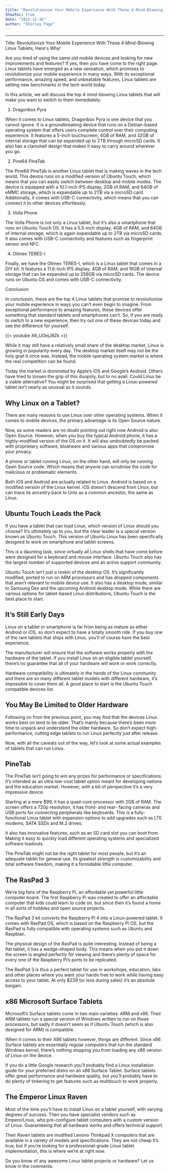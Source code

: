 ```yaml
---
title: "Revolutionize Your Mobile Experience With These 4 Mind-Blowing Linux Tablets, Here's Why!"
ShowToc: true 
date: "2022-12-16"
author: "Shirley Page"
---
```

*****
Title: Revolutionize Your Mobile Experience With These 4 Mind-Blowing Linux Tablets, Here's Why!

Are you tired of using the same old mobile devices and looking for new improvements and features? If yes, then you have come to the right page. Linux tablets have emerged as a new sensation, which promises to revolutionize your mobile experience in many ways. With its exceptional performance, amazing speed, and unbeatable features, Linux tablets are setting new benchmarks in the tech world today.

In this article, we will discuss the top 4 mind-blowing Linux tablets that will make you want to switch to them immediately.

1. Dragonbox Pyra

When it comes to Linux tablets, Dragonbox Pyra is one device that you cannot ignore. It is a groundbreaking device that runs on a Debian-based operating system that offers users complete control over their computing experience. It features a 5-inch touchscreen, 4GB of RAM, and 32GB of internal storage that can be expanded up to 2TB through microSD cards. It also has a clamshell design that makes it easy to carry around wherever you go.

2. Pine64 PineTab

The Pine64 PineTab is another Linux tablet that is making waves in the tech world. This device runs on a modified version of Ubuntu Touch, which means that you can easily switch between desktop and mobile modes. The device is equipped with a 10.1-inch IPS display, 2GB of RAM, and 64GB of eMMC storage, which is expandable up to 2TB via a microSD card. Additionally, it comes with USB-C connectivity, which means that you can connect it to other devices effortlessly.

3. Volla Phone

The Volla Phone is not only a Linux tablet, but it’s also a smartphone that runs on Ubuntu Touch OS. It has a 5.5-inch display, 4GB of RAM, and 64GB of internal storage, which is again expandable up to 2TB via microSD cards. It also comes with USB-C connectivity and features such as fingerprint sensor and NFC.

4. Olimex TERES-I

Finally, we have the Olimex TERES-I, which is a Linux tablet that comes in a DIY kit. It features a 11.6-inch IPS display, 4GB of RAM, and 16GB of internal storage that can be expanded up to 256GB via microSD cards. The device runs on Ubuntu OS and comes with USB-C connectivity.

Conclusion

In conclusion, these are the top 4 Linux tablets that promise to revolutionize your mobile experience in ways you can’t even begin to imagine. From exceptional performance to amazing features, these devices offer something that standard tablets and smartphones can’t. So, if you are ready to switch to a new experience, then try out one of these devices today and see the difference for yourself.

{{< youtube A6_UOejJ8Zk >}} 



While it may still have a relatively small share of the desktop market, Linux is growing in popularity every day. The desktop market itself may not be the holy grail it once was. Instead, the mobile operating system market is where the real competition can be found.
 
Today the market is dominated by Apple’s iOS and Google’s Android. Others have tried to loosen the grip of this duopoly, but to no avail. Could Linux be a viable alternative? You might be surprised that getting a Linux-powered tablet isn’t nearly as unusual as it sounds.
 
## Why Linux on a Tablet?
 
There are many reasons to use Linux over other operating systems. When it comes to mobile devices, the primary advantage is its Open Source nature.
 

 
Now, as some readers are no doubt pointing out right now Android is also Open Source. However, when you buy the typical Android phone, it has a highly-modified version of the OS on it. It will also undoubtedly be packed with proprietary software, bloatware and various apps that compromise your privacy.
 
A phone or tablet running Linux, on the other hand, will only be running Open Source code. Which means that anyone can scrutinise the code for malicious or problematic elements.
 
Both iOS and Android are actually related to Linux. Android is based on a modified version of the Linux kernel. iOS doesn’t descend from Linux, but can trace its ancestry back to Unix as a common ancestor, the same as Linux.
 
## Ubuntu Touch Leads the Pack
 
If you have a tablet that can load Linux, which version of Linux should you choose? It’s ultimately up to you, but the clear leader is a special version known as Ubuntu Touch. This version of Ubuntu Linux has been specifically designed to work on smartphone and tablet screens. 
 
This is a daunting task, since virtually all Linux shells that have come before were designed for a keyboard and mouse interface. Ubuntu Touch also has the largest number of supported devices and an active support community. 
 
Ubuntu Touch isn’t just a reskin of the desktop OS. It’s significantly modified, ported to run on ARM processors and has dropped components that aren’t relevant to mobile device use. It also has a desktop mode, similar to Samsung Dex and the upcoming Android desktop mode. While there are various options for tablet-based Linux distributions, Ubuntu Touch is the best place to start.
 
## It’s Still Early Days
 
Linux on a tablet or smartphone is far from being as mature as either Android or iOS, so don’t expect to have a totally smooth ride. If you buy one of the rare tablets that ships with Linux, you’ll of course have the best experience. 
 
The manufacturer will ensure that the software works properly with the hardware of the tablet. If you install Linux on an eligible tablet yourself, there’s no guarantee that all of your hardware will work or work correctly. 
 
Hardware compatibility is ultimately in the hands of the Linux community and there are so many different tablet models with different hardware, it’s impossible to cover them all. A good place to start is the Ubuntu Touch compatible devices list.
 
## You May Be Limited to Older Hardware
 
Following on from the previous point, you may find that the devices Linux works best on tend to be older. That’s mainly because there’s been more time to unpack and understand the older hardware. So don’t expect high-performance, cutting edge tablets to run Linux perfectly just after release.
 
Now, with all the caveats out of the way, let’s look at some actual examples of tablets that can run Linux.
 
## PineTab
 
The PineTab isn’t going to win any prizes for performance or specifications. It’s intended as an ultra low-cost tablet option meant for developing nations and the education market. However, with a bit of perspective it’s a very impressive device.
 
Starting at a mere $99, it has a quad-core processor with 2GB of RAM. The screen offers a 720p resolution, it has front- and rear- facing cameras and USB ports for connecting peripherals like keyboards. This is a fully-functional Linux tablet with expansion options to add upgrades such as LTE modems, SATA SSDs and M.2 drives. 
 
It also has innovative features, such as an SD card slot you can boot from. Making it easy to quickly load different operating systems and specialized software loadouts.
 
The PineTab might not be the right tablet for most people, but it’s an adequate tablet for general use. Its greatest strength is customizability and total software freedom, making it a formidable little computer.
 
## The RasPad 3
 
We’re big fans of the Raspberry Pi, an affordable yet powerful little computer board. The first Raspberry Pi was created to offer an affordable computer that kids could learn to code on, but since then it’s found a home in all sorts of hobbies and open source projects.
 
The RasPad 3 kit converts the Raspberry Pi 4 into a Linux-powered tablet. It comes with RasPad OS, which is based on the Raspberry Pi OS, but the RasPad is fully compatible with operating systems such as Ubuntu and Raspbian.
 
The physical design of the RasPad is quite interesting. Instead of being a flat tablet, it has a wedge-shaped body. This means when you put it down the screen is angled perfectly for viewing and there’s plenty of space for every one of the Raspberry Pi’s ports to be replicated.
 
The RasPad 3 is thus a perfect tablet for use in workshops, education, labs and other places where you want your hands free to work while having easy access to your tablet. At only $239 (or less during sales) it’s an absolute bargain.
 
## x86 Microsoft Surface Tablets
 
Microsoft’s Surface tablets come in two main varieties: ARM and x86. Their ARM tablets run a special version of Windows written to run on those processors, but sadly it doesn’t seem as if Ubuntu Touch (which is also designed for ARM) is compatible.
 
When it comes to their X86 tablets however, things are different. Since x86 Surface tablets are essentially regular computers that run the standard Windows kernel, there’s nothing stopping you from loading any x86 version of Linux on the device. 
 
If you do a little Google research you’ll probably find a Linux installation guide for your preferred distro on an x86 Surface Tablet. Surface tablets offer great performance and hardware quality, but you’ll probably have to do plenty of tinkering to get features such as multitouch to work properly.
 
## The Emperor Linux Raven
 
Most of the time you’ll have to install Linux on a tablet yourself, with varying degrees of success. Then you have specialist vendors such as EmperorLinux, who pre-configure tablet computers with a custom version of Linux. Guaranteeing that all hardware works and offers technical support.
 
Their Raven tablets are modified Lenovo Thinkpad X computers that are available in a variety of models and specifications. They are not cheap it’s true, but if you’re looking for a professional-grade Linux tablet implementation, this is where we’re at right now.
 
Do you know of any awesome Linux tablet projects or hardware? Let us know in the comments.



